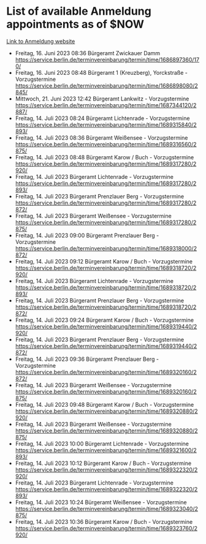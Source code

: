 # List of available Anmeldung appointments as of $NOW
[Link to Anmeldung website](https://service.berlin.de/terminvereinbarung/termin/tag.php?termin=1&anliegen[]=120686&dienstleisterlist=122210,122217,327316,122219,327312,122227,327314,122231,327346,122243,327348,122254,122252,329742,122260,329745,122262,329748,122271,327278,122273,327274,122277,327276,330436,122280,327294,122282,327290,122284,327292,122291,327270,122285,327266,122286,327264,122296,327268,150230,329760,122297,327286,122294,327284,122312,329763,122314,329775,122304,327330,122311,327334,122309,327332,317869,122281,327352,122279,329772,122283,122276,327324,122274,327326,122267,329766,122246,327318,122251,327320,122257,327322,122208,327298,122226,327300&herkunft=http%3A%2F%2Fservice.berlin.de%2Fdienstleistung%2F120686%2F)
- Freitag, 16. Juni 2023 08:36 Bürgeramt Zwickauer Damm https://service.berlin.de/terminvereinbarung/termin/time/1686897360/170/
- Freitag, 16. Juni 2023 08:48 Bürgeramt 1 (Kreuzberg), Yorckstraße - Vorzugstermine https://service.berlin.de/terminvereinbarung/termin/time/1686898080/2845/
- Mittwoch, 21. Juni 2023 12:42 Bürgeramt Lankwitz - Vorzugstermine https://service.berlin.de/terminvereinbarung/termin/time/1687344120/2887/
- Freitag, 14. Juli 2023 08:24 Bürgeramt Lichtenrade - Vorzugstermine https://service.berlin.de/terminvereinbarung/termin/time/1689315840/2893/
- Freitag, 14. Juli 2023 08:36 Bürgeramt Weißensee - Vorzugstermine https://service.berlin.de/terminvereinbarung/termin/time/1689316560/2875/
- Freitag, 14. Juli 2023 08:48 Bürgeramt Karow / Buch - Vorzugstermine https://service.berlin.de/terminvereinbarung/termin/time/1689317280/2920/
- Freitag, 14. Juli 2023  Bürgeramt Lichtenrade - Vorzugstermine https://service.berlin.de/terminvereinbarung/termin/time/1689317280/2893/
- Freitag, 14. Juli 2023  Bürgeramt Prenzlauer Berg - Vorzugstermine https://service.berlin.de/terminvereinbarung/termin/time/1689317280/2872/
- Freitag, 14. Juli 2023  Bürgeramt Weißensee - Vorzugstermine https://service.berlin.de/terminvereinbarung/termin/time/1689317280/2875/
- Freitag, 14. Juli 2023 09:00 Bürgeramt Prenzlauer Berg - Vorzugstermine https://service.berlin.de/terminvereinbarung/termin/time/1689318000/2872/
- Freitag, 14. Juli 2023 09:12 Bürgeramt Karow / Buch - Vorzugstermine https://service.berlin.de/terminvereinbarung/termin/time/1689318720/2920/
- Freitag, 14. Juli 2023  Bürgeramt Lichtenrade - Vorzugstermine https://service.berlin.de/terminvereinbarung/termin/time/1689318720/2893/
- Freitag, 14. Juli 2023  Bürgeramt Prenzlauer Berg - Vorzugstermine https://service.berlin.de/terminvereinbarung/termin/time/1689318720/2872/
- Freitag, 14. Juli 2023 09:24 Bürgeramt Karow / Buch - Vorzugstermine https://service.berlin.de/terminvereinbarung/termin/time/1689319440/2920/
- Freitag, 14. Juli 2023  Bürgeramt Prenzlauer Berg - Vorzugstermine https://service.berlin.de/terminvereinbarung/termin/time/1689319440/2872/
- Freitag, 14. Juli 2023 09:36 Bürgeramt Prenzlauer Berg - Vorzugstermine https://service.berlin.de/terminvereinbarung/termin/time/1689320160/2872/
- Freitag, 14. Juli 2023  Bürgeramt Weißensee - Vorzugstermine https://service.berlin.de/terminvereinbarung/termin/time/1689320160/2875/
- Freitag, 14. Juli 2023 09:48 Bürgeramt Karow / Buch - Vorzugstermine https://service.berlin.de/terminvereinbarung/termin/time/1689320880/2920/
- Freitag, 14. Juli 2023  Bürgeramt Weißensee - Vorzugstermine https://service.berlin.de/terminvereinbarung/termin/time/1689320880/2875/
- Freitag, 14. Juli 2023 10:00 Bürgeramt Lichtenrade - Vorzugstermine https://service.berlin.de/terminvereinbarung/termin/time/1689321600/2893/
- Freitag, 14. Juli 2023 10:12 Bürgeramt Karow / Buch - Vorzugstermine https://service.berlin.de/terminvereinbarung/termin/time/1689322320/2920/
- Freitag, 14. Juli 2023  Bürgeramt Lichtenrade - Vorzugstermine https://service.berlin.de/terminvereinbarung/termin/time/1689322320/2893/
- Freitag, 14. Juli 2023 10:24 Bürgeramt Weißensee - Vorzugstermine https://service.berlin.de/terminvereinbarung/termin/time/1689323040/2875/
- Freitag, 14. Juli 2023 10:36 Bürgeramt Karow / Buch - Vorzugstermine https://service.berlin.de/terminvereinbarung/termin/time/1689323760/2920/

